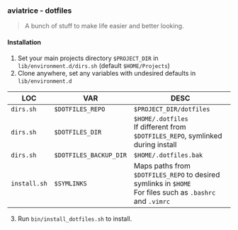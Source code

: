 ### aviatrice - dotfiles
>A bunch of stuff to make life easier and better looking.

#### Installation
<ol>
    <li>Set your main projects directory <code>$PROJECT_DIR</code> in <code>lib/environment.d/dirs.sh</code> (default <code>$HOME/Projects</code>)</li>
    <li>Clone anywhere, set any variables with undesired defaults in <code>lib/environment.d</code></li>
</ol>

| LOC          | VAR                    | DESC                                                                                                        |
|--------------|------------------------|-------------------------------------------------------------------------------------------------------------|
| `dirs.sh`    | `$DOTFILES_REPO`       | `$PROJECT_DIR/dotfiles`                                                                                     |
| `dirs.sh`    | `$DOTFILES_DIR`        | `$HOME/.dotfiles`<br>If different from `$DOTFILES_REPO`, symlinked during install                           |
| `dirs.sh`    | `$DOTFILES_BACKUP_DIR` | `$HOME/.dotfiles.bak`                                                                                       |
| `install.sh` | `$SYMLINKS`            | Maps paths from `$DOTFILES_REPO` to desired symlinks in `$HOME`<br>For files such as `.bashrc` and `.vimrc` |

<ol start=3>
    <li>Run <code>bin/install_dotfiles.sh</code> to install.</li>
</ol>
